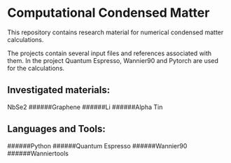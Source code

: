 # Computational Condensed Matter

This repository contains research material for numerical condensed matter calculations.

The projects contain several input files and references associated with them.
In the project Quantum Espresso, Wannier90 and Pytorch are used for the calculations.


## Investigated materials:

NbSe2
######Graphene
######Li
######Alpha Tin

## Languages and Tools:

######Python
######Quantum Espresso
######Wannier90
######Wanniertools

